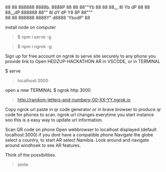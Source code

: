 88  88 888888 8888b.  8888P 88   88 88""Yb 
88  88 88__    8I  Yb   dP  88   88 88__dP 
888888 88""    8I  dY  dP   Y8   8P 88"""  
88  88 888888 8888Y"  d8888 'YbodP' 88 

install node on computer

> $ npm i serve -g

> $ npm i ngrok -g

Sign up for free account on ngrok to serve site securely to any phone you provide link to
Open HEDZUP-HACKATHON AR in VSCODE, or in TERMINAL

$ serve

> localhost:3000

open a new TERMINAL
$ ngrok http 3000

> http://random-letters-and-numbers-00-XX-YY.ngrok.io 

Copy ngrok url
paste in qr code generator or in brave browser to produce qr code for phones to scan. ngrok url changes everytime you start instance soo this is a easy way to update url information.

Scan QR code on phone
Open webbrowser to localhost displayed (default localhost:3000) if you dont have a compatible phone
Navigate the globe select a country, to start AR select Namibia.
Look around and navigate around windhoek to see AR features.

Think of the possibilities.
> smile
